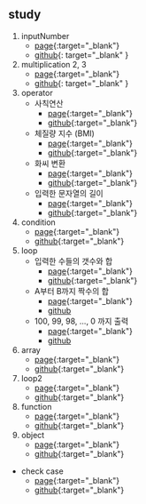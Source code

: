 ## study

1. inputNumber
   - [page](https://leviseo.github.io/study/ex01_inputNumber/){:target="\_blank"}
   - [github](https://github.com/leviseo/leviseo.github.io/blob/master/study/ex01_inputNumber/index.html){: target="\_blank" }
2. multiplication 2, 3
   - [page](https://leviseo.github.io/study/ex02_multiplication_test/){:target="\_blank"}
   - [github](https://github.com/leviseo/leviseo.github.io/blob/master/study/ex02_multiplication_test/index.html){: target="\_blank" }
3. operator
   + 사칙연산
     - [page](https://leviseo.github.io/study/ex03_operator/){:target="\_blank"}
     - [github](https://github.com/leviseo/leviseo.github.io/blob/master/study/ex03_operator/index.html){:target="\_blank"}
   + 체질량 지수 (BMI)
     - [page](https://leviseo.github.io/study/ex03_operator/bmi.html){:target="\_blank"}
     - [github](https://github.com/leviseo/leviseo.github.io/blob/master/study/ex03_operator/bmi.html){:target="\_blank"}
   + 화씨 변환
     - [page](https://leviseo.github.io/study/ex03_operator/fahrenheit.html){:target="\_blank"}
     - [github](https://github.com/leviseo/leviseo.github.io/blob/master/study/ex03_operator/fahrenheit.html){:target="\_blank"}
   + 입력한 문자열의 길이
     - [page](https://leviseo.github.io/study/ex03_operator/lengh.html){:target="\_blank"}
     - [github](https://github.com/leviseo/leviseo.github.io/blob/master/study/ex03_operator/lengh.html){:target="\_blank"}
4. condition
   - [page](https://leviseo.github.io/study/ex04_condition/){:target="\_blank"}
   - [github](https://github.com/leviseo/leviseo.github.io/blob/master/study/ex04_condition/index.html){:target="\_blank"}
5. loop
   + 입력한 수들의 갯수와 합
     - [page](https://leviseo.github.io/study/ex05_loop/){:target="\_blank"}
     - [github](https://github.com/leviseo/leviseo.github.io/blob/master/study/ex05_loop/index.html){:target="\_blank"}
   + A부터 B까지 짝수의 합
      - [page](https://leviseo.github.io/study/ex05_loop/even_sum.html){:target="\_blank"}
      - [github](https://github.com/leviseo/leviseo.github.io/blob/master/study/ex05_loop/even_sum.html)
   + 100, 99, 98, ..., 0 까지 출력
     - [page](https://leviseo.github.io/study/ex05_loop/reverse_count.html){:target="\_blank"}
     - [github](https://github.com/leviseo/leviseo.github.io/blob/master/study/ex05_loop/reverse_count.html)
6. array
   - [page](https://leviseo.github.io/study/ex06_array/){:target="\_blank"}
   - [github](https://github.com/leviseo/leviseo.github.io/blob/master/study/ex06_array/index.html){:target="\_blank"}
7. loop2
   - [page](https://leviseo.github.io/study/ex07_loop2/){:target="\_blank"}
   - [github](https://github.com/leviseo/leviseo.github.io/blob/master/study/ex07_loop2/index.html){:target="\_blank"}
8. function
   - [page](https://leviseo.github.io/study/ex08_function/){:target="\_blank"}
   - [github](https://github.com/leviseo/leviseo.github.io/blob/master/study/ex08_function/index.html){:target="\_blank"}
9. object
   - [page](https://leviseo.github.io/study/ex09_object/){:target="\_blank"}
   - [github](https://github.com/leviseo/leviseo.github.io/blob/master/study/ex09_object/index.html){:target="\_blank"}
* check case
   - [page](https://leviseo.github.io/study/checkCase/){:target="\_blank"}
   - [github](https://github.com/leviseo/leviseo.github.io/blob/master/study/checkCase/index.html){:target="\_blank"}